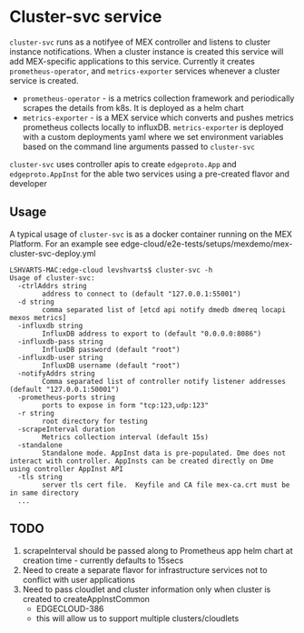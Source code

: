 # Cluster-svc service

`cluster-svc` runs as a notifyee of MEX controller and listens to cluster instance notifications. When a cluster instance is created this service will add MEX-specific applications to this service.
Currently it creates `prometheus-operator`, and `metrics-exporter` services whenever a cluster service is created.
   - `prometheus-operator` - is a metrics collection framework and periodically scrapes the details from k8s. It is deployed as a helm chart
   - `metrics-exporter` - is a MEX service which converts and pushes metrics prometheus collects locally to influxDB. `metrics-exporter` is deployed with a custom deployments yaml where we set environment variables based on the command line arguments passed to `cluster-svc`

`cluster-svc` uses controller apis to create `edgeproto.App` and `edgeproto.AppInst` for the able two services using a pre-created flavor and developer

## Usage

A typical usage of `cluster-svc` is as a docker container running on the MEX Platform. For an example see edge-cloud/e2e-tests/setups/mexdemo/mex-cluster-svc-deploy.yml

```
LSHVARTS-MAC:edge-cloud levshvarts$ cluster-svc -h
Usage of cluster-svc:
  -ctrlAddrs string
    	address to connect to (default "127.0.0.1:55001")
  -d string
    	comma separated list of [etcd api notify dmedb dmereq locapi mexos metrics]
  -influxdb string
    	InfluxDB address to export to (default "0.0.0.0:8086")
  -influxdb-pass string
    	InfluxDB password (default "root")
  -influxdb-user string
    	InfluxDB username (default "root")
  -notifyAddrs string
    	Comma separated list of controller notify listener addresses (default "127.0.0.1:50001")
  -prometheus-ports string
    	ports to expose in form "tcp:123,udp:123"
  -r string
    	root directory for testing
  -scrapeInterval duration
    	Metrics collection interval (default 15s)
  -standalone
    	Standalone mode. AppInst data is pre-populated. Dme does not interact with controller. AppInsts can be created directly on Dme using controller AppInst API
  -tls string
    	server tls cert file.  Keyfile and CA file mex-ca.crt must be in same directory
  ...
```

## TODO

1. scrapeInterval should be passed along to Prometheus app helm chart at creation time - currently defaults to 15secs
2. Need to create a separate flavor for infrastructure services not to conflict with user applications
3. Need to pass cloudlet and cluster information only when cluster is created to createAppInstCommon
   - EDGECLOUD-386
   - this will allow us to support multiple clusters/cloudlets